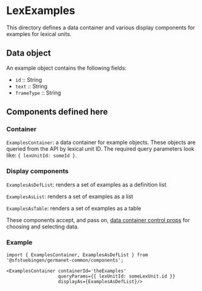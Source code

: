 # LexExamples

This directory defines a data container and various display components
for examples for lexical units.

## Data object

An example object contains the following fields:

  - `id` :: String
  - `text` :: String
  - `frameType` :: String

## Components defined here

### Container

`ExamplesContainer`: a data container for example objects.
These objects are queried from the API by lexical unit ID.
The required query parameters look like: `{ lexUnitId: someId }`.

### Display components

`ExamplesAsDefList`: renders a set of examples as a
definition list 

`ExamplesAsList`: renders a set of examples as a list 

`ExamplesAsTable`: renders a set of examples as a table 

These components accept, and pass on, [data container control
props](../DataContainer#user-content-selecting-and-choosing-data-objects) for choosing and selecting data.

### Example

```
import { ExamplesContainer, ExamplesAsDefList } from '@sfstuebingen/germanet-common/components';

<ExamplesContainer containerId='theExamples'
                   queryParams={{ lexUnitId: someLexUnit.id }}
                   displayAs={ExamplesAsDefList}/>
```
